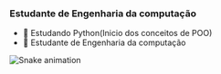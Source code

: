### Estudante de Engenharia da computação


- 🌱 Estudando Python(Inicio dos conceitos de POO)
- 🌱 Estudante de Engenharia da computação

 
![Snake animation](https://github.com/gbrpereirap/gbrpereirap/blob/output/github-contribution-grid-snake.svg)
  
